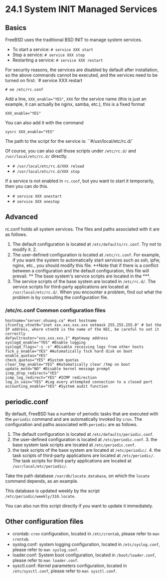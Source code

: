 # 24.1 System INIT Managed Services

## Basics

FreeBSD uses the traditional BSD INIT to manage system services.

- To start a service: `# service XXX start`
- Stop a service: `# service XXX stop`
- Restarting a service: `# service XXX restart`

For security reasons, the services are disabled by default after installation, so the above commands cannot be executed, and the services need to be turned on first: `# service XXX restart

```
# ee /etc/rc.conf
```

Add a line, `XXX_enable="YES"`, `XXX` for the service name (this is just an example, it can actually be nginx, samba, etc.), this is a fixed format

```
XXX_enable="YES"
```
You can also add it with the command

```
sysrc XXX_enable="YES"
```

The path to the script for the service is: ``#/usr/local/etc/rc.d/`

Of course, you can also call those scripts under `/etc/rc.d/` and `/usr/local/etc/rc.d/` directly.

- `# /usr/local/etc/rc.d/XXX reload`
- `# /usr/local/etc/rc.d/XXX stop`

If a service is not enabled in `rc.conf`, but you want to start it temporarily, then you can do this.

- `# service XXX onestart`
- `# service XXX onestop`

## Advanced

rc.conf holds all system services. The files and paths associated with it are as follows.

1. The default configuration is located at `/etc/defaults/rc.conf`. Try not to modify it. 2.
2. The user-defined configuration is located at `/etc/rc.conf`. For example, if you want the system to automatically start services such as ssh, ipfw, nginx, etc., you should modify this file. **Note that if there is a conflict between a configuration and the default configuration, this file will prevail. ** The base system's service scripts are located in the ***.
3. The service scripts of the base system are located in `/etc/rc.d/`. The service scripts for third-party applications are located at `/usr/local/etc/rc.d/`. When you encounter a problem, find out what the problem is by consulting the configuration file.

### /etc/rc.conf Common configuration files


```
hostname="server.shuang.ca" #set hostname
ifconfig_vtnet0="inet xxx.xxx.xxx.xxx netmask 255.255.255.0" # Set the IP address, where vtnet0 is the name of the NIC, be careful to set it correctly
defaultrouter="xxx.xxx.xxx.1" #gateway address
syslogd_enable="YES" #Enable logging
syslogd_flags="-s -s" #Disable receiving logs from other hosts
fsck_y_enable="YES" #Automatically fsck hard disk on boot
enable_quotas="YES"
check_quotas="YES" #System quotas
clear_tmp_enable="YES" #Automatically clear /tmp on boot
update_motd="NO" #Disable kernel message prompt
icmp_drop_redirect="YES"
icmp_log_redirect="YES" #ICMP redirection
log_in_vain="YES" #Log every attempted connection to a closed port
accounting_enable="YES" #System audit function
```

## periodic.conf

By default, FreeBSD has a number of periodic tasks that are executed with the `periodic` command and are automatically invoked by `cron`. The configuration and paths associated with `periodic` are as follows.

1. The default configuration is located at `/etc/defaults/periodic.conf`.
2. the user-defined configuration is located at `/etc/periodic.conf`. 3. the base system task scripts are located at `/etc/periodic.conf`.
3. the task scripts of the base system are located at `/etc/periodic/`. 4. the task scripts of third-party applications are located at `/etc/periodic/`.
The task scripts for third-party applications are located at `/usr/local/etc/periodic/`.

Take the path database `/var/db/locate.database`, on which the `locate` command depends, as an example.

This database is updated weekly by the script `/etc/periodic/weekly/310.locate`.

You can also run this script directly if you want to update it immediately.

## Other configuration files 

- crontab: `cron` configuration, located in `/etc/crontab`, please refer to `man crontab`.
- syslog.conf: system logging configuration, located in `/etc/syslog.conf`, please refer to `man syslog.conf`.
- loader.conf: System boot configuration, located in `/boot/loader.conf`, please refer to `man loader.conf`.
- sysctl.conf: Kernel parameters configuration, located in `/etc/sysctl.conf`, please refer to `man sysctl.conf`.
